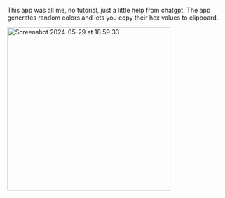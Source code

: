 This app was all me, no tutorial, just a little help from chatgpt.
The app generates random colors and lets you copy their hex values to clipboard.


<img width="372" alt="Screenshot 2024-05-29 at 18 59 33" src="https://github.com/YashavikaSingh/ColorSchemeGenerator/assets/65505787/ec0daef6-2009-441b-9bf7-0c5cb7d01353">
